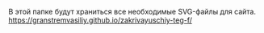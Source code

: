 В этой папке будут храниться все необходимые SVG-файлы для сайта.
https://granstremvasiliy.github.io/zakrivayuschiy-teg-f/